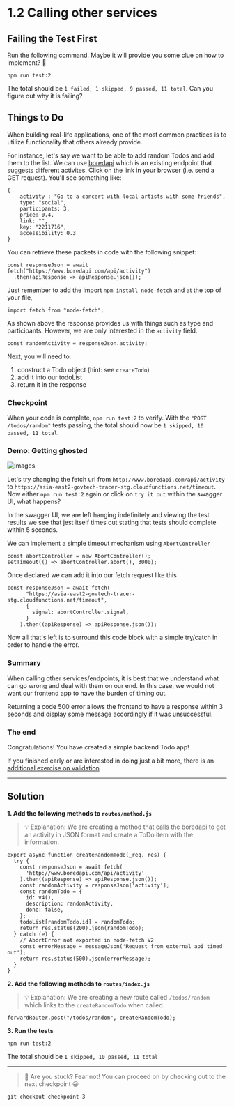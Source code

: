 # 1.2 Calling other services

## Failing the Test First

Run the following command. Maybe it will provide you some clue on how to implement? 🤔

```
npm run test:2
```
The total should be `1 failed, 1 skipped, 9 passed, 11 total`. Can you figure out why it is failing?

## Things to Do

When building real-life applications, one of the most common practices is to utilize functionality that others already provide.

For instance, let's say we want to be able to add random Todos and add them to the list.
We can use [boredapi](http://www.boredapi.com/api/activity) which is an existing endpoint that suggests different activites. Click on the link in your browser (i.e. send a GET request). You'll see something like:
```
{
    activity : "Go to a concert with local artists with some friends",
    type: "social",
    participants: 3,
    price: 0.4,
    link: "",
    key: "2211716",
    accessibility: 0.3
}
```

You can retrieve these packets in code with the following snippet:
```
const responseJson = await fetch("https://www.boredapi.com/api/activity")
  .then(apiResponse => apiResponse.json());
```
Just remember to add the import `npm install node-fetch` and at the top of your file,
```
import fetch from "node-fetch";
```

As shown above the response provides us with things such as type and participants. However, we are only interested in the `activity` field.

`const randomActivity = responseJson.activity;`

Next, you will need to:
1. construct a Todo object (hint: see `createTodo`)
2. add it into our todoList
3. return it in the response

### Checkpoint
When your code is complete, `npm run test:2` to verify. With the `"POST /todos/random"` tests passing, the total should now be `1 skipped, 10 passed, 11 total`.

### Demo: Getting ghosted
![images](https://user-images.githubusercontent.com/31716292/134328422-40afa902-9667-48e0-a128-951340cb3f0c.png)

Let's try changing the fetch url from `http://www.boredapi.com/api/activity` to
`https://asia-east2-govtech-tracer-stg.cloudfunctions.net/timeout`. Now either `npm run test:2` again or click on `try it out` within the swagger UI, what happens?

In the swagger UI, we are left hanging indefinitely and viewing the test results we see that jest itself times out stating that tests should complete within 5 seconds.

We can implement a simple timeout mechanism using `AbortController`

```
const abortController = new AbortController();
setTimeout(() => abortController.abort(), 3000);
```

Once declared we can add it into our fetch request like this

```
const responseJson = await fetch(
      "https://asia-east2-govtech-tracer-stg.cloudfunctions.net/timeout",
      {
        signal: abortController.signal,
      }
    ).then((apiResponse) => apiResponse.json());
```

Now all that's left is to surround this code block with a simple try/catch in order to handle the error.

### Summary
When calling other services/endpoints, it is best that we understand what can go wrong and deal with them on our end. In this case, we would not want our frontend app to have the burden of timing out.

Returning a code 500 error allows the frontend to have a response within 3 seconds and display some message accordingly if it was unsuccessful.

### The end
Congratulations! You have created a simple backend Todo app!

If you finished early or are interested in doing just a bit more, there is an [additional exercise on validation](./Validation)

---

## Solution

**1. Add the following methods to `routes/method.js`**
> 💡 Explanation: We are creating a method that calls the boredapi to get an activity in JSON format and create a ToDo item with the information.
```
export async function createRandomTodo(_req, res) {
  try {
    const responseJson = await fetch(
      'http://www.boredapi.com/api/activity'
    ).then((apiResponse) => apiResponse.json());
    const randomActivity = responseJson['activity'];
    const randomTodo = {
      id: v4(),
      description: randomActivity,
      done: false,
    };
    todoList[randomTodo.id] = randomTodo;
    return res.status(200).json(randomTodo);
  } catch (e) {
    // AbortError not exported in node-fetch V2
    const errorMessage = messageJson('Request from external api timed out');
    return res.status(500).json(errorMessage);
  }
}
```

**2. Add the following methods to `routes/index.js`**
> 💡 Explanation: We are creating a new route called `/todos/random` which links to the `createRandomTodo` when called.

```
forwardRouter.post("/todos/random", createRandomTodo);
```

**3. Run the tests**

```
npm run test:2
```

The total should be `1 skipped, 10 passed, 11 total`

---

> 🚩 Are you stuck? Fear not! You can proceed on by checking out to the next checkpoint 😀
```
git checkout checkpoint-3
```